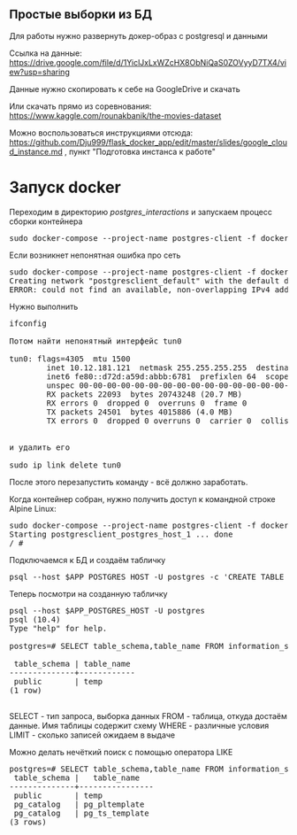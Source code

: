 ## Простые выборки  из БД

Для работы нужно развернуть докер-образ с postgresql и данными

Ссылка на данные: https://drive.google.com/file/d/1YiclJxLxWZcHX8ObNiQaS0ZOVyyD7TX4/view?usp=sharing

Данные нужно скопировать к себе на GoogleDrive и скачать

Или скачать прямо из соревнования: https://www.kaggle.com/rounakbanik/the-movies-dataset

Можно воспользоваться инструкциями отсюда: https://github.com/Dju999/flask_docker_app/edit/master/slides/google_cloud_instance.md , пункт "Подготовка инстанса к работе"

# Запуск docker

Переходим в директорию *postgres_interactions* и запускаем процесс сборки контейнера

<pre>
sudo docker-compose --project-name postgres-client -f docker-compose.yml up --build -d
</pre>

Если возникнет непонятная ошибка про сеть
<pre>
sudo docker-compose --project-name postgres-client -f docker-compose.yml up --build -d
Creating network "postgresclient_default" with the default driver
ERROR: could not find an available, non-overlapping IPv4 address pool among the defaults to assign to the network
</pre>

Нужно выполнить
<pre>
ifconfig

Потом найти непонятный интерфейс tun0 

tun0: flags=4305<UP,POINTOPOINT,RUNNING,NOARP,MULTICAST>  mtu 1500
        inet 10.12.181.121  netmask 255.255.255.255  destination 10.12.181.122
        inet6 fe80::d72d:a59d:abbb:6781  prefixlen 64  scopeid 0x20<link>
        unspec 00-00-00-00-00-00-00-00-00-00-00-00-00-00-00-00  txqueuelen 100  (UNSPEC)
        RX packets 22093  bytes 20743248 (20.7 MB)
        RX errors 0  dropped 0  overruns 0  frame 0
        TX packets 24501  bytes 4015886 (4.0 MB)
        TX errors 0  dropped 0 overruns 0  carrier 0  collisions 


и удалить его

sudo ip link delete tun0
</pre>

После этого перезапустить команду - всё должно заработать.

Когда контейнер собран, нужно получить доступ к командной строке Alpine Linux:

<pre>
sudo docker-compose --project-name postgres-client -f docker-compose.yml run --rm postgres-client
Starting postgresclient_postgres_host_1 ... done
/ # 
</pre>


Подключаемся к БД и создаём табличку
<pre>
psql --host $APP_POSTGRES_HOST -U postgres -c 'CREATE TABLE IF NOT EXISTS temp (movieId bigint, imdbId varchar(20), tmdbId varchar(20));'
</pre>

Теперь посмотри на созданную табличку
<pre>
psql --host $APP_POSTGRES_HOST -U postgres
psql (10.4)
Type "help" for help.

postgres=# SELECT table_schema,table_name FROM information_schema.tables WHERE table_name='temp' LIMIT 10;

 table_schema | table_name 
--------------+------------
 public       | temp
(1 row)

</pre>

SELECT - тип запроса, выборка данных
FROM - таблица, откуда достаём данные. Имя таблицы содержит схему
WHERE - различные условия
LIMIT - сколько записей ожидаем в выдаче

Можно делать нечёткий поиск с помощью оператора LIKE

<pre>
postgres=# SELECT table_schema,table_name FROM information_schema.tables WHERE table_name like '%temp%' LIMIT 10;
 table_schema |   table_name   
--------------+----------------
 public       | temp
 pg_catalog   | pg_pltemplate
 pg_catalog   | pg_ts_template
(3 rows)

</pre>
